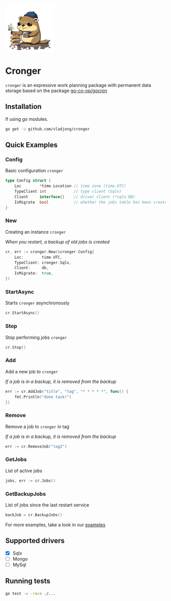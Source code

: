 ![Cronger](logo_cronger.png)

# Cronger

`cronger` is an expressive work planning package with permanent data storage based on the package [go-co-op/gocron](https://github.com/go-co-op/gocron)

## Installation

If using go modules.

```sh
go get -u github.com/vladjong/cronger
```

## Quick Examples

### Config

Basic configuration `cronger`

```go
type Config struct {
	Loc        *time.Location // time zone (time.UTC)
	TypeClient int            // type client (Sqlx)
	Client     interface{}    // driver client (*sqlx.DB)
	IsMigrate  bool           // whether the jobs table has been created (true)
}
```

### New

Creating an instance `cronger`

*When you restart, a backup of old jobs is created*

```go
cr, err := cronger.New(&cronger.Config{
	Loc:        time.UTC,
	TypeClient: cronger.Sqlx,
	Client:     db,
	IsMigrate:  true,
})
```

### StartAsync

Starts `cronger` asynchronously

```go
cr.StartAsync()
```

### Stop

Stop performing jobs `cronger`  

```go
cr.Stop()
```

### Add

Add a new job to `cronger`

*If a job is in a backup, it is removed from the backup*

```go
err := cr.AddJob("title", "tag", "* * * * *", func() {
	fmt.Println("done task!")
})
```

### Remove

Remove a job to `cronger` in tag

*If a job is in a backup, it is removed from the backup*

```go
err := cr.RemoveJob("tag2")

```

### GetJobs

List of active jobs

```go
jobs, err := cr.Jobs()
```

### GetBackupJobs

List of jobs since the last restart service

```go
backJob = cr.BackupJobs()
```

For more examples, take a look in our [examples](example/sqlx_example/main.go)

## Supported drivers

- [x] Sqlx
- [ ] Mongo
- [ ] MySql

## Running tests

```sh
go test -v -race ./...
```
